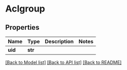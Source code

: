 # Aclgroup

## Properties
Name | Type | Description | Notes
------------ | ------------- | ------------- | -------------
**uid** | **str** |  | 

[[Back to Model list]](../README.md#documentation-for-models) [[Back to API list]](../README.md#documentation-for-api-endpoints) [[Back to README]](../README.md)


